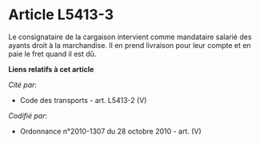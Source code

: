 # Article L5413-3

Le consignataire de la cargaison intervient comme mandataire salarié des ayants droit à la marchandise. Il en prend livraison
pour leur compte et en paie le fret quand il est dû.

**Liens relatifs à cet article**

_Cité par_:

  - Code des transports - art. L5413-2 (V)

_Codifié par_:

  - Ordonnance n°2010-1307 du 28 octobre 2010 - art. (V)
